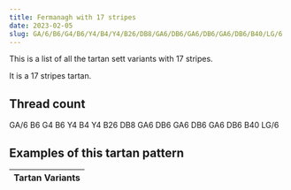 ```yaml
---
title: Fermanagh with 17 stripes
date: 2023-02-05
slug: GA/6/B6/G4/B6/Y4/B4/Y4/B26/DB8/GA6/DB6/GA6/DB6/GA6/DB6/B40/LG/6
---
```

This is a list of all the tartan sett variants with 17 stripes.

It is a 17 stripes tartan.


## Thread count
GA/6 B6 G4 B6 Y4 B4 Y4 B26 DB8 GA6 DB6 GA6 DB6 GA6 DB6 B40 LG/6

## Examples of this tartan pattern

| Tartan Variants |
|---------------|
